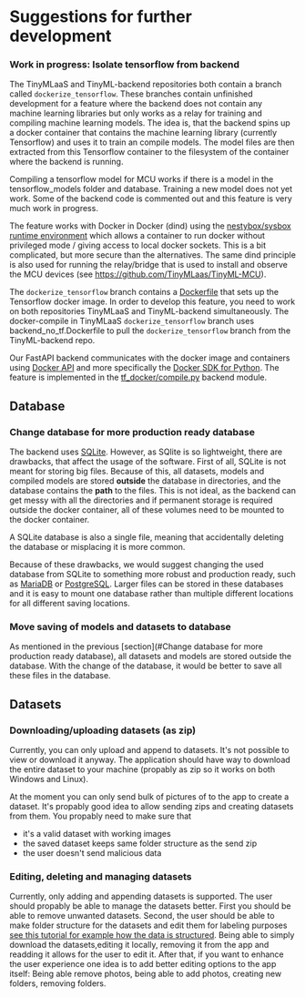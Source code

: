 # Suggestions for further development

### Work in progress: Isolate tensorflow from backend

The TinyMLaaS and TinyML-backend repositories both contain a branch called ```dockerize_tensorflow```. These branches contain unfinished development for a feature where the backend does not contain any machine learning libraries but only works as a relay for training and compiling machine learning models. The idea is, that the backend spins up a docker container that contains the machine learning library (currently Tensorflow) and uses it to train an compile models. The model files are then extracted from this Tensorflow container to the filesystem of the container where the backend is running. 

Compiling a tensorflow model for MCU works if there is a model in the tensorflow_models folder and database. Training a new model does not yet work. Some of the backend code is commented out and this feature is very much work in progress. 

The feature works with Docker in Docker (dind) using the [nestybox/sysbox runtime environment](https://github.com/nestybox/sysbox) which allows a container to run docker without privileged mode / giving access to local docker sockets. This is a bit complicated, but more secure than the alternatives. The same dind principle is also used for running the relay/bridge that is used to install and observe the MCU devices (see https://github.com/TinyMLaas/TinyML-MCU).

The ```dockerize_tensorflow``` branch contains a [Dockerfile](https://github.com/TinyMLaas/TinyMLaaS/blob/dockerize_tensorflow/backend_no_tf.Dockerfile) that sets up the Tensorflow docker image. In order to develop this feature, you need to work on both repositories TinyMLaaS and TinyML-backend simultaneously. The docker-compile in TinyMLaaS ```dockerize_tensorflow``` branch uses backend_no_tf.Dockerfile to pull the ```dockerize_tensorflow``` branch from the TinyML-backend repo.

Our FastAPI backend communicates with the docker image and containers using [Docker API](https://docs.docker.com/engine/api/) and more specifically the [Docker SDK for Python](https://docker-py.readthedocs.io/en/stable/index.html). The feature is implemented in the [tf_docker/compile.py](https://github.com/TinyMLaas/TinyML-backend/blob/dockerize_tensorflow/tf_docker/compile.py) backend module.

## Database

### Change database for more production ready database

The backend uses [SQLite](https://www.sqlite.org/index.html). However, as SQlite is so lightweight, there are drawbacks, that affect the usage of the software. First of all, SQLite is not meant for storing big files. Because of this, all datasets, models and compiled models are stored **outside** the database in directories, and the database contains the **path** to the files. This is not ideal, as the backend can get messy with all the directories and if permanent storage is required outside the docker container, all of these volumes need to be mounted to the docker container.

A SQLite database is also a single file, meaning that accidentally deleting the database or misplacing it is more common.

Because of these drawbacks, we would suggest changing the used database from SQLite to something more robust and production ready, such as [MariaDB](https://mariadb.org/) or [PostgreSQL](https://www.postgresql.org/). Larger files can be stored in these databases and it is easy to mount one database rather than multiple different locations for all different saving locations.

### Move saving of models and datasets to database

As mentioned in the previous [section](#Change database for more production ready database), all datasets and models are stored outside the database. With the change of the database, it would be better to save all these files in the database.


## Datasets

### Downloading/uploading datasets (as zip)
Currently, you can only upload and append to datasets. It's not possible to view or download it anyway. The application should have way to download the entire dataset to your machine (propably as zip so it works on both Windows and Linux).

At the moment you can only send bulk of pictures of to the app to create a dataset. It's propably good idea to allow sending zips and creating datasets from them. You propably need to make sure that 
- it's a valid dataset with working images
- the saved dataset keeps same folder structure as the send zip
- the user doesn't send malicious data

### Editing, deleting and managing datasets

Currently, only adding and appending datasets is supported. The user should propably be able to manage the datasets better. First you should be able to remove unwanted datasets. Second, the user should be able to make folder structure for the datasets and edit them for labeling purposes [see this tutorial for example how the data is structured](https://www.tensorflow.org/tutorials/images/classification#download_and_explore_the_dataset).
Being able to simply download the datasets,editing it locally, removing it from the app and readding it allows for the user to edit it. After that, if you want to enhance the user experience one idea is to add better editing options to the app itself: Being able remove photos, being able to add photos, creating new folders, removing folders.
